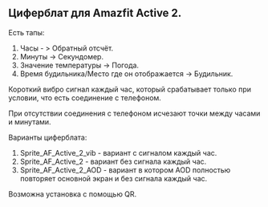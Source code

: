 Циферблат для Amazfit Active 2.
-
Есть тапы:
  1) Часы - > Обратный отсчёт.
  2) Минуты -> Секундомер.
  3) Значение температуры -> Погода.
  4) Время будильника/Место где он отображается -> Будильник.
     
Короткий вибро сигнал каждый час, который срабатывает только при условии, что есть соединение с телефоном.

При отсутствии соединения с телефоном исчезают точки между часами и минутами.

Варианты циферблата:
1) Sprite_AF_Active_2_vib - вариант с сигналом каждый час.
2) Sprite_AF_Active_2 - вариант без сигнала каждый час.
3) Sprite_AF_Active_2_AOD - вариант в котором AOD полностью повторяет основной экран и без сигнала каждый час.

Возможна установка с помощью QR.

